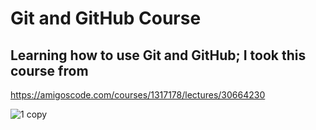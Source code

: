 # Git and GitHub Course

## Learning how to use Git and GitHub; I took this course from
https://amigoscode.com/courses/1317178/lectures/30664230

![1 copy](https://github.com/Vassh007/learning-git/issues/3#issue-1228786426)
